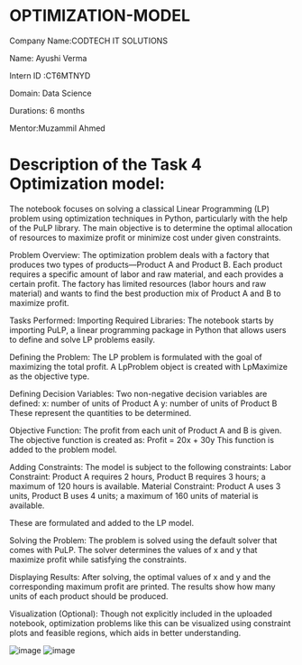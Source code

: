 # OPTIMIZATION-MODEL
Company Name:CODTECH IT SOLUTIONS

Name: Ayushi Verma

Intern ID :CT6MTNYD

Domain: Data Science 

Durations: 6 months

Mentor:Muzammil Ahmed

# Description of the Task 4 Optimization model:
The notebook focuses on solving a classical Linear Programming (LP) problem using optimization techniques in Python, particularly with the help of the PuLP library. The main objective is to determine the optimal allocation of resources to maximize profit or minimize cost under given constraints.

Problem Overview:
The optimization problem deals with a factory that produces two types of products—Product A and Product B. Each product requires a specific amount of labor and raw material, and each provides a certain profit. The factory has limited resources (labor hours and raw material) and wants to find the best production mix of Product A and B to maximize profit.

Tasks Performed:
Importing Required Libraries:
The notebook starts by importing PuLP, a linear programming package in Python that allows users to define and solve LP problems easily.

Defining the Problem:
The LP problem is formulated with the goal of maximizing the total profit. A LpProblem object is created with LpMaximize as the objective type.

Defining Decision Variables:
Two non-negative decision variables are defined:
x: number of units of Product A
y: number of units of Product B
These represent the quantities to be determined.

Objective Function:
The profit from each unit of Product A and B is given. The objective function is created as:
Profit = 20x + 30y
This function is added to the problem model.

Adding Constraints:
The model is subject to the following constraints:
Labor Constraint: Product A requires 2 hours, Product B requires 3 hours; a maximum of 120 hours is available.
Material Constraint: Product A uses 3 units, Product B uses 4 units; a maximum of 160 units of material is available.

These are formulated and added to the LP model.

Solving the Problem:
The problem is solved using the default solver that comes with PuLP. The solver determines the values of x and y that maximize profit while satisfying the constraints.

Displaying Results:
After solving, the optimal values of x and y and the corresponding maximum profit are printed. The results show how many units of each product should be produced.

Visualization (Optional):
Though not explicitly included in the uploaded notebook, optimization problems like this can be visualized using constraint plots and feasible regions, which aids in better understanding.

![image](https://github.com/user-attachments/assets/f28a493c-ff4c-4ed6-acdb-b04a6ebe420e)
![image](https://github.com/user-attachments/assets/5f8d55bd-3242-4f23-91cd-f1259f9ea67b)

